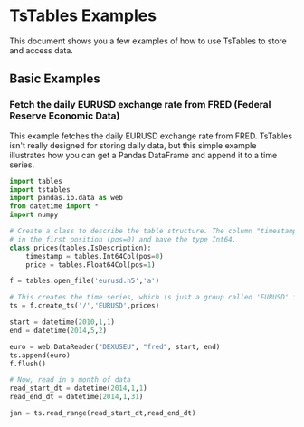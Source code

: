 # TsTables Examples

This document shows you a few examples of how to use TsTables to store and access data.

## Basic Examples

### Fetch the daily EURUSD exchange rate from FRED (Federal Reserve Economic Data)

This example fetches the daily EURUSD exchange rate from FRED. TsTables isn't really designed for 
storing daily data, but this simple example illustrates how you can get a Pandas DataFrame and 
append it to a time series.

```python
import tables
import tstables
import pandas.io.data as web
from datetime import *
import numpy

# Create a class to describe the table structure. The column "timestamp" is required, and must be
# in the first position (pos=0) and have the type Int64.
class prices(tables.IsDescription):
    timestamp = tables.Int64Col(pos=0)
    price = tables.Float64Col(pos=1)

f = tables.open_file('eurusd.h5','a')

# This creates the time series, which is just a group called 'EURUSD' in the root of the HDF5 file.
ts = f.create_ts('/','EURUSD',prices)

start = datetime(2010,1,1)
end = datetime(2014,5,2)

euro = web.DataReader("DEXUSEU", "fred", start, end)
ts.append(euro)
f.flush() 

# Now, read in a month of data
read_start_dt = datetime(2014,1,1)
read_end_dt = datetime(2014,1,31)

jan = ts.read_range(read_start_dt,read_end_dt)
```
